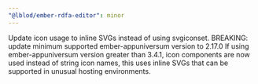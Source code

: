 ```yaml
---
"@lblod/ember-rdfa-editor": minor
---
```


Update icon usage to inline SVGs instead of using svgiconset.
BREAKING: update minimum supported ember-appuniversum version to 2.17.0
If using ember-appuniversum version greater than 3.4.1, icon components are now used instead of string icon names, this uses inline SVGs that can be supported in unusual hosting environments.
